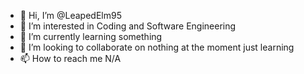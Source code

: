 - 👋 Hi, I’m @LeapedElm95
- 👀 I’m interested in Coding and Software Engineering
- 🌱 I’m currently learning something
- 💞️ I’m looking to collaborate on nothing at the moment just learning
- 📫 How to reach me N/A

<!---
LeapedElm95/LeapedElm95 is a ✨ special ✨ repository because its `README.md` (this file) appears on your GitHub profile.
You can click the Preview link to take a look at your changes.
--->
